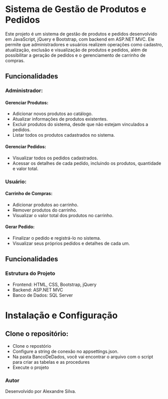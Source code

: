 <h1>Sistema de Gestão de Produtos e Pedidos</h1>

<p>Este projeto é um sistema de gestão de produtos e pedidos desenvolvido em JavaScript, jQuery e Bootstrap, com backend em ASP.NET MVC. Ele permite que administradores e usuários realizem operações como cadastro, atualização, exclusão e visualização de produtos e pedidos, além de possibilitar a geração de pedidos e o gerenciamento de carrinho de compras.<p>

<h2>Funcionalidades</h2>

<h3>Administrador:</h3>

<h4>Gerenciar Produtos:</h4>
<ul>
  <li>Adicionar novos produtos ao catálogo.</li>

  <li>Atualizar informações de produtos existentes.</li>

  <li>Excluir produtos do sistema, desde que não estejam vinculados a pedidos.</li>

  <li>Listar todos os produtos cadastrados no sistema.</li>
</ul>
<h4>Gerenciar Pedidos:</h4>
<ul>
  <li>Visualizar todos os pedidos cadastrados.</li>

  <li>Acessar os detalhes de cada pedido, incluindo os produtos, quantidade e valor total.</li>
</ul>
  

<h3>Usuário:</h3>

<h4>Carrinho de Compras:</h4>

<ul>
  <li>Adicionar produtos ao carrinho.</li>
  <li>Remover produtos do carrinho.</li>
  <li>Visualizar o valor total dos produtos no carrinho.</li>
</ul>


<h4>Gerar Pedido:</h4>

<ul>
  <li>Finalizar o pedido e registrá-lo no sistema.</li>
  <li>Visualizar seus próprios pedidos e detalhes de cada um.</li>
</ul>



<h2>Funcionalidades</h2>

<h3>Estrutura do Projeto</h3>

<ul>
  <li>Frontend: HTML, CSS, Bootstrap, jQuery</li>
  <li>Backend: ASP.NET MVC</li>
  <li>Banco de Dados: SQL Server</li>
</ul>

<h1>Instalação e Configuração</h1>

<h2>Clone o repositório:</h2>

<ul>
  <li>Clone o repostório</li>
  <li>Configure a string de conexão no appsettings.json.</li>
  <li>Na pasta BancoDeDados, você vai encontrar o arquivo com o script para criar as tabelas e as procedures</li>
  <li>Execute o projeto</li>
</ul>


<h3>Autor</h3>

<p>Desenvolvido por Alexandre Silva.</p>
